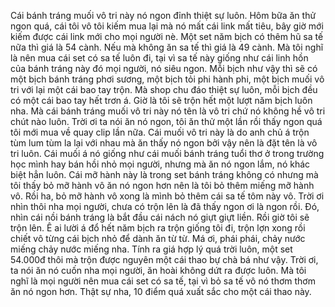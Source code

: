 Cái bánh tráng muối vô tri này nó ngon đỉnh thiệt sự luôn. Hôm bữa ăn thử ngon quá, cái tôi vô tôi kiếm mua lại mà nó mất cái link mất tiêu, bây giờ mới kiếm được cái link mới cho mọi người nè. Một set năm bịch có thêm hũ sa tế nữa thì giá là 54 cành. Nếu mà không ăn sa tế thì giá là 49 cành. Mà tôi nghĩ là nên mua cái set có sa tế luôn đi, tại vì sa tế này giống như cái linh hồn của bánh tráng này đó mọi người, nó siêu ngon. Mỗi bịch như vậy thì sẽ có một bịch bánh tráng phơi sương, một bịch tỏi phi hành phi, một bịch muối vô tri với lại một cái bao tay trộn. Mà shop chu đáo thiệt sự luôn, mỗi bịch đều có một cái bao tay hết trơn á. Giờ là tôi sẽ trộn hết một lượt năm bịch luôn nha. Mà cái bánh tráng muối vô tri này nó tên là vô tri chứ nó không hề vô tri chút nào luôn. Trời ơi ta nói ăn nó ngon, tôi ăn thử một lần rồi thấy ngon quá tôi mới mua về quay clip lần nữa. Cái muối vô tri này là do anh chủ á trộn tùm lum tùm la lại với nhau mà ăn thấy nó ngon bởi vậy nên là đặt tên là vô tri luôn. Cái muối á nó giống như cái muối bánh tráng tuổi thơ ở trong trường học mình hay bán hồi nhỏ mọi người, nhưng mà ăn nó ngon lắm, nó khác biệt hẳn luôn. Cái mỡ hành này là trong set bánh tráng không có nhưng mà tôi thấy bỏ mỡ hành vô ăn nó ngon hơn nên là tôi bỏ thêm miếng mỡ hành vô. Rồi ha, bỏ mỡ hành vô xong là mình bỏ thêm cái sa tế tôm này vô. Trời ơi nhìn thôi nha mọi người, chưa có trộn lên là đã thấy ngon ơi là ngon rồi. Đó, nhìn cái nồi bánh tráng là bắt đầu cái nách nó giựt giựt liền. Rồi giờ tôi sẽ trộn lên. Ê ai lười á đổ hết năm bịch ra trộn giống tôi đi, trộn lợn xong rồi chiết vô từng cái bịch nhỏ để dành ăn từ từ. Má ơi, phái phái, chảy nước miếng chảy nước miếng nha. Tính ra giá hợp lý quá trời luôn, một set 54.000đ thôi mà trộn được nguyên một cái thao bự chà bá như vậy. Trời ơi, ta nói ăn nó cuốn nha mọi người, ăn hoài không dứt ra được luôn. Mà tôi nghĩ là mọi người nên mua cái set có sa tế, tại vì bỏ sa tế vô nó thơm thơm ăn nó ngon hơn. Thật sự nha, 10 điểm quá xuất sắc cho một cái thao này.